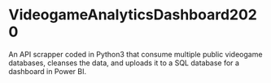 # VideogameAnalyticsDashboard2020
An API scrapper coded in Python3 that consume multiple public videogame databases, cleanses the data, and uploads it to a SQL database for a dashboard in Power BI.
